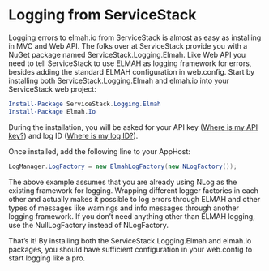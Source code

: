 # Logging from ServiceStack

Logging errors to elmah.io from ServiceStack is almost as easy as installing in MVC and Web API. The folks over at ServiceStack provide you with a NuGet package named ServiceStack.Logging.Elmah. Like Web API you need to tell ServiceStack to use ELMAH as logging framework for errors, besides adding the standard ELMAH configuration in web.config. Start by installing both ServiceStack.Logging.Elmah and elmah.io into your ServiceStack web project:

```powershell
Install-Package ServiceStack.Logging.Elmah
Install-Package Elmah.Io
```

During the installation, you will be asked for your API key ([Where is my API key?](https://docs.elmah.io/where-is-my-api-key/)) and log ID ([Where is my log ID?](https://docs.elmah.io/where-is-my-log-id/)).

Once installed, add the following line to your AppHost:

```csharp
LogManager.LogFactory = new ElmahLogFactory(new NLogFactory());
```

The above example assumes that you are already using NLog as the existing framework for logging. Wrapping different logger factories in each other and actually makes it possible to log errors through ELMAH and other types of messages like warnings and info messages through another logging framework. If you don’t need anything other than ELMAH logging, use the NullLogFactory instead of NLogFactory.

That’s it! By installing both the ServiceStack.Logging.Elmah and elmah.io packages, you should have sufficient configuration in your web.config to start logging like a pro.

